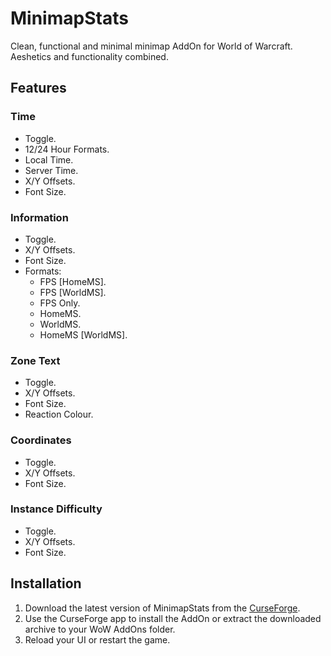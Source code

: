 # MinimapStats

Clean, functional and minimal minimap AddOn for World of Warcraft. Aeshetics and functionality combined.

## Features

### Time

- Toggle.
- 12/24 Hour Formats.
- Local Time.
- Server Time.
- X/Y Offsets.
- Font Size.

### Information

- Toggle.
- X/Y Offsets.
- Font Size.
- Formats:
  - FPS [HomeMS].
  - FPS [WorldMS].
  - FPS Only.
  - HomeMS.
  - WorldMS.
  - HomeMS [WorldMS].

### Zone Text

- Toggle.
- X/Y Offsets.
- Font Size.
- Reaction Colour.

### Coordinates

- Toggle.
- X/Y Offsets.
- Font Size.

### Instance Difficulty

- Toggle.
- X/Y Offsets.
- Font Size.

## Installation

1. Download the latest version of MinimapStats from the [CurseForge](https://www.curseforge.com/wow/addons/minimapstats).
2. Use the CurseForge app to install the AddOn or extract the downloaded archive to your WoW AddOns folder.
3. Reload your UI or restart the game.
